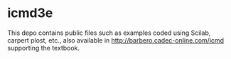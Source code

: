 # icmd3e
This depo contains public files such as examples coded using Scilab, carpert plost, etc., also available in http://barbero.cadec-online.com/icmd supporting the textbook.

